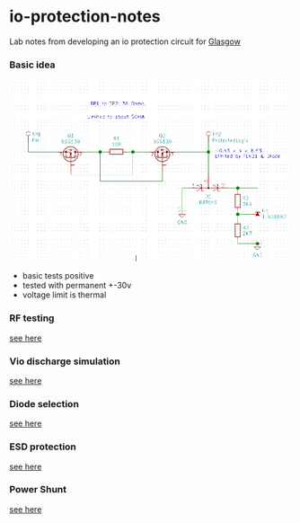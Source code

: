 # io-protection-notes

Lab notes from developing an io protection circuit for [Glasgow](https://github.com/GlasgowEmbedded/Glasgow)

### Basic idea

![](initial-schematics/schematics.png)

  - basic tests positive
  - tested with permanent +-30v
  - voltage limit is thermal

### RF testing

[see here](rf-tests/README.md)

### Vio discharge simulation

[see here](vio-discharge-sim/README.md)

### Diode selection

[see here](diode-selection/README.md)

### ESD protection

[see here](esd-protection/README.md)

### Power Shunt

[see here](power-shunt/README.md)
